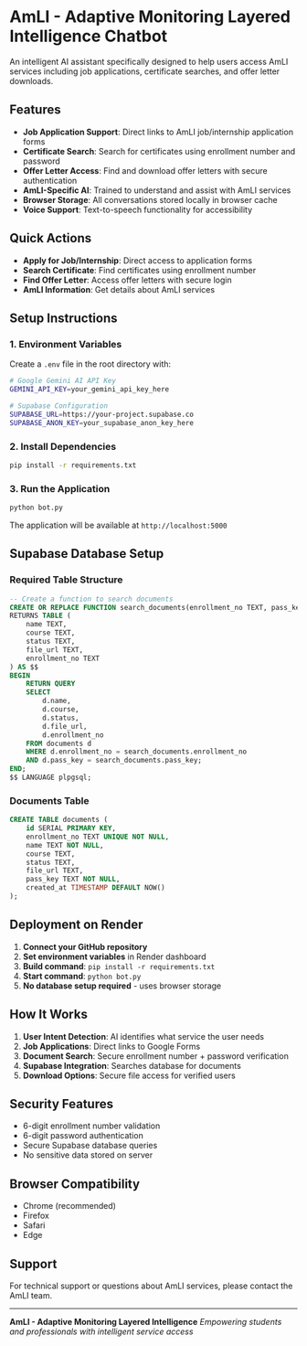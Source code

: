 # AmLI - Adaptive Monitoring Layered Intelligence Chatbot

An intelligent AI assistant specifically designed to help users access AmLI services including job applications, certificate searches, and offer letter downloads.

## Features

- **Job Application Support**: Direct links to AmLI job/internship application forms
- **Certificate Search**: Search for certificates using enrollment number and password
- **Offer Letter Access**: Find and download offer letters with secure authentication
- **AmLI-Specific AI**: Trained to understand and assist with AmLI services
- **Browser Storage**: All conversations stored locally in browser cache
- **Voice Support**: Text-to-speech functionality for accessibility

## Quick Actions

- **Apply for Job/Internship**: Direct access to application forms
- **Search Certificate**: Find certificates using enrollment number
- **Find Offer Letter**: Access offer letters with secure login
- **AmLI Information**: Get details about AmLI services

## Setup Instructions

### 1. Environment Variables

Create a `.env` file in the root directory with:

```bash
# Google Gemini AI API Key
GEMINI_API_KEY=your_gemini_api_key_here

# Supabase Configuration
SUPABASE_URL=https://your-project.supabase.co
SUPABASE_ANON_KEY=your_supabase_anon_key_here
```

### 2. Install Dependencies

   ```bash
   pip install -r requirements.txt
   ```

### 3. Run the Application

   ```bash
   python bot.py
   ```

The application will be available at `http://localhost:5000`

## Supabase Database Setup

### Required Table Structure

```sql
-- Create a function to search documents
CREATE OR REPLACE FUNCTION search_documents(enrollment_no TEXT, pass_key TEXT)
RETURNS TABLE (
    name TEXT,
    course TEXT,
    status TEXT,
    file_url TEXT,
    enrollment_no TEXT
) AS $$
BEGIN
    RETURN QUERY
    SELECT 
        d.name,
        d.course,
        d.status,
        d.file_url,
        d.enrollment_no
    FROM documents d
    WHERE d.enrollment_no = search_documents.enrollment_no 
    AND d.pass_key = search_documents.pass_key;
END;
$$ LANGUAGE plpgsql;
```

### Documents Table

```sql
CREATE TABLE documents (
    id SERIAL PRIMARY KEY,
    enrollment_no TEXT UNIQUE NOT NULL,
    name TEXT NOT NULL,
    course TEXT,
    status TEXT,
    file_url TEXT,
    pass_key TEXT NOT NULL,
    created_at TIMESTAMP DEFAULT NOW()
);
```

## Deployment on Render

1. **Connect your GitHub repository**
2. **Set environment variables** in Render dashboard
3. **Build command**: `pip install -r requirements.txt`
4. **Start command**: `python bot.py`
5. **No database setup required** - uses browser storage

## How It Works

1. **User Intent Detection**: AI identifies what service the user needs
2. **Job Applications**: Direct links to Google Forms
3. **Document Search**: Secure enrollment number + password verification
4. **Supabase Integration**: Searches database for documents
5. **Download Options**: Secure file access for verified users

## Security Features

- 6-digit enrollment number validation
- 6-digit password authentication
- Secure Supabase database queries
- No sensitive data stored on server

## Browser Compatibility

- Chrome (recommended)
- Firefox
- Safari
- Edge

## Support

For technical support or questions about AmLI services, please contact the AmLI team.

---

**AmLI - Adaptive Monitoring Layered Intelligence**
*Empowering students and professionals with intelligent service access*
